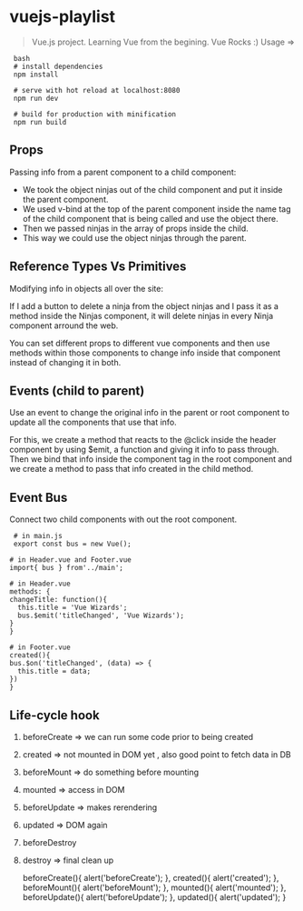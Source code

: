 # vuejs-playlist

> Vue.js project. 
> Learning Vue from the begining. 
> Vue Rocks :)
> Usage => 

     bash
     # install dependencies
     npm install

     # serve with hot reload at localhost:8080
     npm run dev

     # build for production with minification
     npm run build


## Props

Passing info from a parent component to a child component:

* We took the object ninjas out of the child component and put it inside the parent component. 
* We used v-bind at the top of the parent component inside the name tag of the child component that is being called and use the object there.
* Then we passed ninjas in the array of props inside the child. 
* This way we could use the object ninjas through the parent. 


## Reference Types Vs Primitives

Modifying info in objects all over the site: 

If I add a button to delete a ninja from the object ninjas and I pass it as a method inside the Ninjas component, it will delete ninjas in every Ninja component arround the web. 

You can set different props to different vue components and then use methods within those components to change info inside that component instead of changing it in both. 


## Events (child to parent)

Use an event to change the original info in the parent or root component to update all the components that use that info. 

For this, we create a method that reacts to the @click inside the header component by using $emit, a function and giving it info to pass through. Then we bind that info inside the component tag in the root component and we create a method to pass that info created in the child method. 


## Event Bus

Connect two child components with out the root component. 

 
     # in main.js
     export const bus = new Vue();

    # in Header.vue and Footer.vue
    import{ bus } from'../main';

    # in Header.vue 
    methods: {
	changeTitle: function(){
	  this.title = 'Vue Wizards';
	  bus.$emit('titleChanged', 'Vue Wizards');
    }
    }

    # in Footer.vue
    created(){
    bus.$on('titleChanged', (data) => {
      this.title = data;
    })
    }


## Life-cycle hook

1. beforeCreate => we can run some code prior to being created 
2. created => not mounted in DOM yet , also good point to fetch data in DB
3. beforeMount => do something before mounting 
4. mounted => access in DOM 
5. beforeUpdate => makes rerendering 
6. updated => DOM again 
7. beforeDestroy 
8. destroy => final clean up 

    beforeCreate(){
        alert('beforeCreate');
      },
      created(){
        alert('created');
      },
      beforeMount(){
        alert('beforeMount');
      },
      mounted(){
        alert('mounted');
      },
      beforeUpdate(){
        alert('beforeUpdate');
      }, 
      updated(){
        alert('updated');
      }


